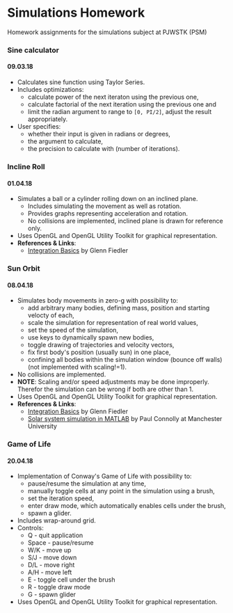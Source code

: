 # Simulations Homework

Homework assignments for the simulations subject at PJWSTK (PSM)

### Sine calculator
#### 09.03.18

* Calculates sine function using Taylor Series.
* Includes optimizations:
	* calculate power of the next iteraton using the previous one,
	* calculate factorial of the next iteration using the previous one and
	* limit the radian argument to range to `[0, PI/2]`, adjust the result appropriately.
* User specifies:
	* whether their input is given in radians or degrees,
	* the argument to calculate,
	* the precision to calculate with (number of iterations).

### Incline Roll
#### 01.04.18

* Simulates a ball or a cylinder rolling down on an inclined plane.
	* Includes simulating the movement as well as rotation.
	* Provides graphs representing acceleration and rotation.
	* No collisions are implemented, inclined plane is drawn for reference only.
* Uses OpenGL and OpenGL Utility Toolkit for graphical representation.
* **References & Links**:
	* [Integration Basics](https://gafferongames.com/post/integration_basics/) by Glenn Fiedler

### Sun Orbit
#### 08.04.18

* Simulates body movements in zero-g with possibility to:
	* add arbitrary many bodies, defining mass, position and starting velocty of each,
	* scale the simulation for representation of real world values,
	* set the speed of the simulation,
	* use keys to dynamically spawn new bodies,
	* toggle drawing of trajectories and velocity vectors,
	* fix first body's position (usually sun) in one place,
	* confining all bodies within the simulation window (bounce off walls) (not implemented with scaling!=1).
* No collisions are implemented.
* **NOTE**: Scaling and/or speed adjustments may be done improperly. Therefor the simulation can be wrong if both are other than 1.
* Uses OpenGL and OpenGL Utility Toolkit for graphical representation.
* **References & Links**:
	* [Integration Basics](https://gafferongames.com/post/integration_basics/) by Glenn Fiedler
	* [Solar system simulation in MATLAB](http://personalpages.manchester.ac.uk/staff/paul.connolly/teaching/practicals/solar_system.html) by Paul Connolly at Manchester University

### Game of Life
#### 20.04.18

* Implementation of Conway's Game of Life with possibility to:
	* pause/resume the simulation at any time,
	* manually toggle cells at any point in the simulation using a brush,
	* set the iteration speed,
	* enter draw mode, which automatically enables cells under the brush,
	* spawn a glider.
* Includes wrap-around grid.
* Controls:
	* Q - quit application
	* Space - pause/resume
	* W/K - move up
	* S/J - move down
	* D/L - move right
	* A/H - move left
	* E - toggle cell under the brush
	* R - toggle draw mode
	* G - spawn glider
* Uses OpenGL and OpenGL Utility Toolkit for graphical representation.
